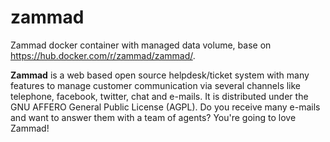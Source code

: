 # zammad
Zammad docker container with managed data volume, base on https://hub.docker.com/r/zammad/zammad/.

**Zammad** is a web based open source helpdesk/ticket system with many features to manage customer communication via several channels like telephone, facebook, twitter, chat and e-mails. It is distributed under the GNU AFFERO General Public License (AGPL). Do you receive many e-mails and want to answer them with a team of agents? You're going to love Zammad!
